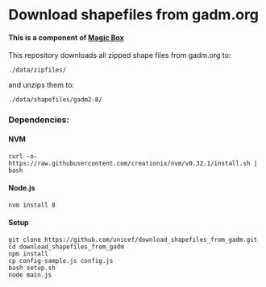 # Download shapefiles from gadm.org

#### This is a component of [Magic Box](https://github.com/unicef/magicbox/wiki)

This repository downloads all zipped shape files from gadm.org to:

	./data/zipfiles/

and unzips them to:

	./data/shapefiles/gadm2-8/

### Dependencies:
#### NVM
	curl -o- https://raw.githubusercontent.com/creationix/nvm/v0.32.1/install.sh | bash
#### Node.js
	nvm install 8
#### Setup
	git clone https://github.com/unicef/download_shapefiles_from_gadm.git
	cd download_shapefiles_from_gadm
	npm install
	cp config-sample.js config.js
	bash setup.sh
    node main.js
